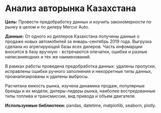# Анализ авторынка Казахстана

**Цель:** Провести предобработку данных и изучить закономерности по рынку в целом и по дилеру Mercur Auto.

**Данные:**
От одного из диллеров Казахстана получены данные о продаже новых автомобилей за январь-сентябрь 2019 года. Выгрузка сделана из агрегирующей базы всех дилеров. Часть инфомарции вносится в базу вручную - встречаются опечатки, ошибки и разные написанияодних и тех же наименований.

В рамках работы проведена предобработка данных: удалены пропуски, исправлены ошибки ручного заполнения и некорретные типы данных, проанализированы и удалены выбросы.

Расчитана емкость рынка, изучена динамика продаж, популярные бренды и их модели, дилеры-лидеры рынка, наиболее востредованные типы топлива и трансмиссии, вид привода и объем двигателя.

**Используемые библиотеки:** pandas, datetime, matplotlib, seaborn, plotly.
